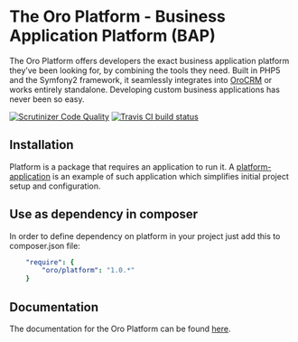 # The Oro Platform - Business Application Platform (BAP)

The Oro Platform offers developers the exact business application platform they’ve been looking for,
by combining the tools they need. Built in PHP5 and the Symfony2 framework, it seamlessly integrates
into [OroCRM](http://www.orocrm.com/) or works entirely standalone.
Developing custom business applications has never been so easy.

[![Scrutinizer Code Quality](https://scrutinizer-ci.com/g/orocrm/platform/badges/quality-score.png?b=master)](https://scrutinizer-ci.com/g/orocrm/platform/?branch=master) [![Travis CI build status](https://travis-ci.org/orocrm/platform.svg?branch=1.8)](https://travis-ci.org/orocrm/platform/branches)

## Installation

Platform is a package that requires an application to run it.
A [platform-application](https://github.com/orocrm/platform-application) is an example of such application which
simplifies initial project setup and configuration.

## Use as dependency in composer

In order to define dependency on platform in your project just add this to composer.json file:

```yaml
    "require": {
        "oro/platform": "1.0.*"
    }
```
## Documentation
  
The documentation for the Oro Platform can be found [here](http://www.orocrm.com/documentation/).
